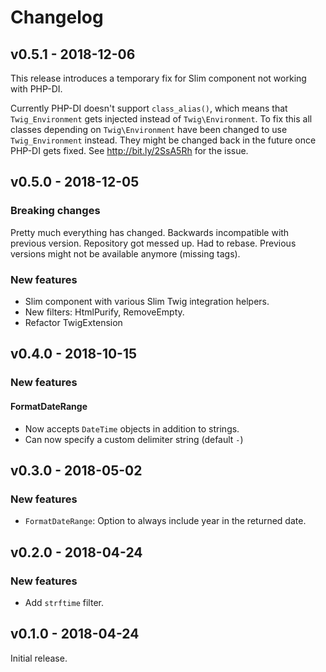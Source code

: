 # Changelog

## v0.5.1 - 2018-12-06
This release introduces a temporary fix for Slim component not working with
PHP-DI.

Currently PHP-DI doesn't support `class_alias()`, which means that
`Twig_Environment` gets injected instead of `Twig\Environment`. To fix this all
classes depending on `Twig\Environment` have been changed to use
`Twig_Environment` instead. They might be changed back in the future once PHP-DI
gets fixed. See http://bit.ly/2SsA5Rh for the issue.

## v0.5.0 - 2018-12-05
### Breaking changes
Pretty much everything has changed. Backwards incompatible with previous
version. Repository got messed up. Had to rebase. Previous versions might not
be available anymore (missing tags).

### New features
- Slim component with various Slim Twig integration helpers.
- New filters: HtmlPurify, RemoveEmpty.
- Refactor TwigExtension

## v0.4.0 - 2018-10-15
### New features
#### FormatDateRange
- Now accepts `DateTime` objects in addition to strings.
- Can now specify a custom delimiter string (default `-`)

## v0.3.0 - 2018-05-02
### New features
- `FormatDateRange`: Option to always include year in the returned date.

## v0.2.0 - 2018-04-24
### New features
- Add `strftime` filter.

## v0.1.0 - 2018-04-24
Initial release.
